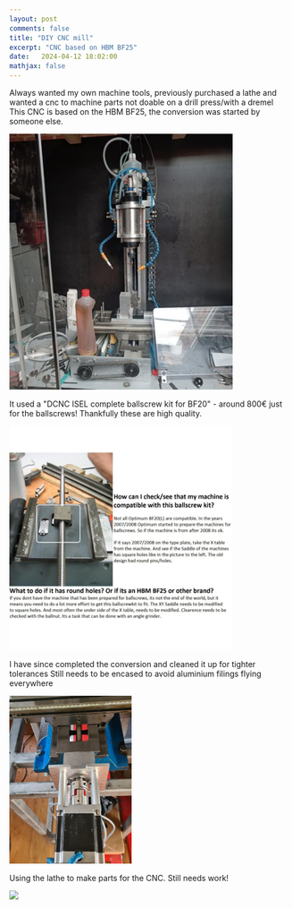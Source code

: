 ```yaml
---
layout: post
comments: false
title: "DIY CNC mill"
excerpt: "CNC based on HBM BF25"
date:   2024-04-12 18:02:00
mathjax: false
---
```


Always wanted my own machine tools, previously purchased a lathe and wanted a cnc to machine parts not doable on a drill press/with a dremel
This CNC is based on the HBM BF25, the conversion was started by someone else. 

<div class="imgcap">
<img style="max-width: 400px" src="/assets/hbm/initial_cnc.jpg">
</div>

It used a "DCNC ISEL complete ballscrew kit for BF20" - around 800€ just for the ballscrews! Thankfully these are high quality.

<div class="imgcap">
<img style="max-width: 400px" src="/assets/hbm/dcnc-isel-complete-ballscrew-kit-for-bf20-2007002-en-G.jpg">
</div>

I have since completed the conversion and cleaned it up for tighter tolerances
Still needs to be encased to avoid aluminium filings flying everywhere

<div class="imgcap">
<img style="max-width: 450px; max-height: 300px"  src="/assets/hbm/motor_mount.jpg">
</div>

Using the lathe to make parts for the CNC. 
Still needs work!

<div class="imgcap">
<img src="/assets/hbm/milling.gif">
</div>